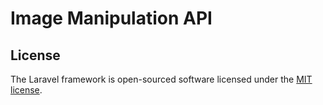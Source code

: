 # Image Manipulation API

## License

The Laravel framework is open-sourced software licensed under the [MIT license](https://opensource.org/licenses/MIT).
